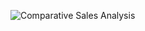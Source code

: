 ![Comparative Sales Analysis](https://user-images.githubusercontent.com/23423475/162816368-d49d66bf-b1ad-404d-9058-ab974e7bb605.JPG)
